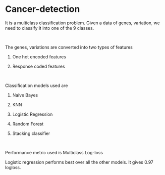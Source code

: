 Cancer-detection
================

It is a multiclass classification problem. Given a data of genes, variation, we
need to classify it into one of the 9 classes.

 

The genes, variations are converted into two types of features

1.  One hot encoded features

2.  Response coded features

 

Classification models used are

1.  Naive Bayes

2.  KNN

3.  Logistic Regression

4.  Random Forest

5.  Stacking classifier

 

Performance metric used is Multiclass Log-loss

Logistic regression performs best over all the other models. It gives 0.97
logloss.

